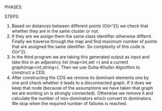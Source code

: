 PHASES

STEPS:
1. Based on distances between different points (O(n^2)) we check that whether they are in the same cluster or not. 
2. If they are we assign them the same class identifier 
otherwise differnt. Finally we traverse through the map and find maximum number of points that are assigned the same identifier. So complexity of this code is O(n^2).
3. In the third program we are taking this generated output as input and take this in an adjacency list (map<int,set<int> >) and a current graph(map<int,string>). Then we use
Guha-Khuller Algorithm to construct a CDS. 
4. After constructing the CDS we remove its dominant elements one by one and check whether it leads to a disconnected graph. If it does 
we keep that node (because of the assumptions we have taken that graph we are working on is strongly connected). Otherwise we remove it and calculate the number of non-dominators which convert to dominators. We stop when the
required number of failures is reached.
